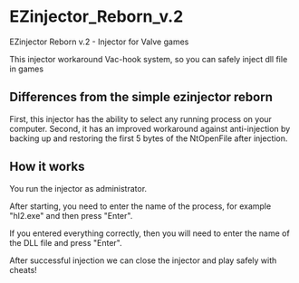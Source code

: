 # EZinjector_Reborn_v.2
EZinjector Reborn v.2 - Injector for Valve games

This injector workaround Vac-hook system, so you can safely inject dll file in games
## Differences from the simple ezinjector reborn
First, this injector has the ability to select any running process on your computer. 
Second, it has an improved workaround against anti-injection by backing up and restoring the first 5 bytes of the NtOpenFile after injection.
## How it works

You run the injector as administrator.

After starting, you need to enter the name of the process, for example "hl2.exe" and then press "Enter".

If you entered everything correctly, then you will need to enter the name of the DLL file and press "Enter".

After successful injection we can close the injector and play safely with cheats!

